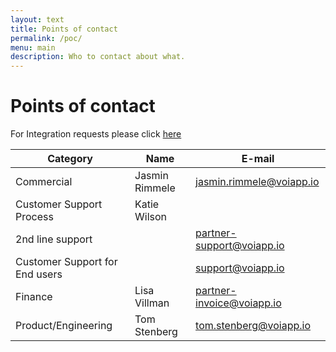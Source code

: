 ```yaml
---
layout: text
title: Points of contact
permalink: /poc/
menu: main
description: Who to contact about what.
---
```


# Points of contact

For Integration requests please click [here](https://voidev.atlassian.net/servicedesk/customer/portal/16/group/72)

| Category                       | Name              | E-mail                                                        |
| ------------------------------ | ----------------- | ------------------------------------------------------------- |
| Commercial                     | Jasmin Rimmele    | [jasmin.rimmele@voiapp.io](mailto:jasmin.rimmele@voiapp.io)   |
| Customer Support Process       | Katie Wilson |                                                               |
| 2nd line support               |                   | [partner-support@voiapp.io](mailto:partner-support@voiapp.io) |
| Customer Support for End users |                   | [support@voiapp.io](mailto:support@voiapp.io)                 |
| Finance                        | Lisa Villman      | [partner-invoice@voiapp.io](mailto:partner-invoice@voiapp.io) |
| Product/Engineering            | Tom Stenberg      | [tom.stenberg@voiapp.io](mailto:tom.stenberg@voiapp.io)       |
